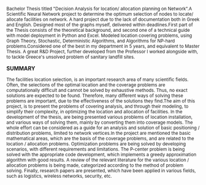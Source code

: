 <sub> Bachelor Thesis titled "Decision Analysis for location/ allocation planning on Network".A Scientific Neural Network project to determine the optimum selection of nodes to locate/ allocate facilities on network. A hard project due to the lack of documentation both in Greek and English. Designed most of the graphs myself, delivered within deadlines.First part of the Thesis consists of the theoretical background, and second one of a technical guide with model deployment in Python and Excel. Modeled location covering problems, using Graph Theory, Stochastic, Deterministic Algorithms, and Algorithms for NP-hard problems.Considered one of the best in my department in 5 years, and equivalent to Master Thesis. A great R&D Project, further developed from the Professor I worked alongside with, to tackle Greece's unsolved problem of sanitary landfill sites. </sub>

**SUMMARY**

<sub>The facilities location selection, is an important research area of ​​many scientific fields. Often, the selections of the optimal location and the coverage problems are computationally difficult and cannot be solved by exhaustive methods. Thus, no exact solutions are expected to be found. Therefore, many different ways of solving these problems are important, due to the effectiveness of the solutions they find.The aim of this project, is to present the problems of covering analysis, and through their modeling, to simplify their complexity, in optimizing the location and allocation of facilities. In the development of the thesis, are being presented various problems of location installation, and various ways of solving them, mainly by converting them into coverage models. The whole effort can be considered as a guide for an analysis and solution of basic positioning / distribution problems, limited to network vertices.In the project are mentioned the basic mathematical areas, which are the basis of the coverage problems, and are related to the location / allocation problems. Optimization problems are being solved by developing scenarios, with different requirements and limitations. The P-center problem is being solved with the appropriate code development, which implements a greedy approximation algorithm with good results. A review of the relevant literature for the various location / allocation problems is being made, categorized according to the method of problem solving. Finally, research papers are presented, which have been applied in various fields, such as logistics, wireless networks, security, etc.</sub>
